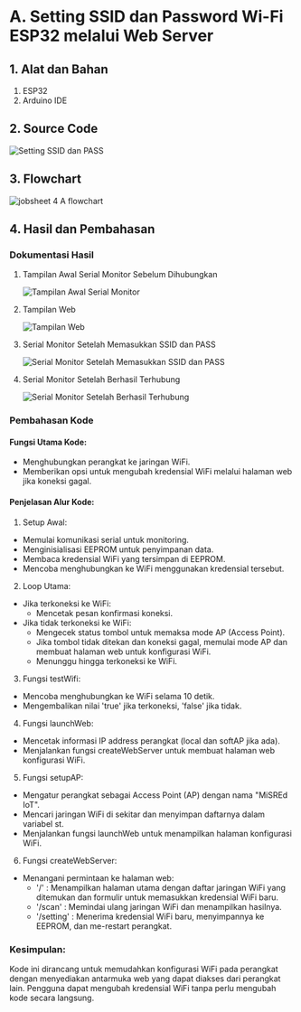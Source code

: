 # A. Setting SSID dan Password Wi-Fi ESP32 melalui Web Server

## 1. Alat dan Bahan
1) ESP32
2) Arduino IDE

## 2. Source Code
![Setting SSID dan PASS]()

## 3. Flowchart
![jobsheet 4 A flowchart]()


## 4. Hasil dan Pembahasan
### Dokumentasi Hasil
1. Tampilan Awal Serial Monitor Sebelum Dihubungkan

   ![Tampilan Awal Serial Monitor](https://github.com/JustBadrun/Embeded_System/assets/128286595/6edc74a3-184d-4e5f-96cb-4947f2bd473a)
2. Tampilan Web
   
   ![Tampilan Web](https://github.com/JustBadrun/Embeded_System/assets/128286595/0da30011-d430-45cf-b6d4-a1c536ae52fc)
3. Serial Monitor Setelah Memasukkan SSID dan PASS
   
   ![Serial Monitor Setelah Memasukkan SSID dan PASS](https://github.com/JustBadrun/Embeded_System/assets/128286595/b5b6295a-249e-4deb-8f9d-94e9efa34cd5)
4. Serial Monitor Setelah Berhasil Terhubung
   
   ![Serial Monitor Setelah Berhasil Terhubung](https://github.com/JustBadrun/Embeded_System/assets/128286595/edbb574a-82a5-4bf2-94b3-53a66fee9daa)

### Pembahasan Kode
#### **Fungsi Utama Kode:**

  * Menghubungkan perangkat ke jaringan WiFi.
  * Memberikan opsi untuk mengubah kredensial WiFi melalui halaman web jika koneksi gagal.

#### **Penjelasan Alur Kode:**
  1. Setup Awal:
  * Memulai komunikasi serial untuk monitoring.
  * Menginisialisasi EEPROM untuk penyimpanan data.
  * Membaca kredensial WiFi yang tersimpan di EEPROM.
  * Mencoba menghubungkan ke WiFi menggunakan kredensial tersebut.

  2. Loop Utama:
  * Jika terkoneksi ke WiFi:
    * Mencetak pesan konfirmasi koneksi.
  * Jika tidak terkoneksi ke WiFi:
    * Mengecek status tombol untuk memaksa mode AP (Access Point).
    * Jika tombol tidak ditekan dan koneksi gagal, memulai mode AP dan membuat halaman web untuk konfigurasi WiFi.
    * Menunggu hingga terkoneksi ke WiFi.

  3. Fungsi testWifi:
  * Mencoba menghubungkan ke WiFi selama 10 detik.
  * Mengembalikan nilai 'true' jika terkoneksi, 'false' jika tidak.

  4. Fungsi launchWeb:
  * Mencetak informasi IP address perangkat (local dan softAP jika ada).
  * Menjalankan fungsi createWebServer untuk membuat halaman web konfigurasi WiFi.

  5. Fungsi setupAP:
  * Mengatur perangkat sebagai Access Point (AP) dengan nama "MiSREd IoT".
  * Mencari jaringan WiFi di sekitar dan menyimpan daftarnya dalam variabel st.
  * Menjalankan fungsi launchWeb untuk menampilkan halaman konfigurasi WiFi.

  6. Fungsi createWebServer:
  * Menangani permintaan ke halaman web:
    * '/' : Menampilkan halaman utama dengan daftar jaringan WiFi yang ditemukan dan formulir untuk memasukkan kredensial WiFi baru.
    * '/scan' : Memindai ulang jaringan WiFi dan menampilkan hasilnya.
    * '/setting' : Menerima kredensial WiFi baru, menyimpannya ke EEPROM, dan me-restart perangkat.
  
### Kesimpulan:
Kode ini dirancang untuk memudahkan konfigurasi WiFi pada perangkat dengan menyediakan antarmuka web yang dapat diakses dari perangkat lain. Pengguna dapat mengubah kredensial WiFi tanpa perlu mengubah kode secara langsung.

